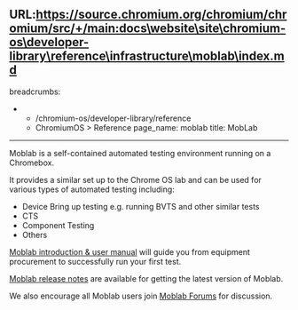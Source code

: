 URL:https://source.chromium.org/chromium/chromium/src/+/main:docs\website\site\chromium-os\developer-library\reference\infrastructure\moblab\index.md
---
breadcrumbs:
- - /chromium-os/developer-library/reference
  - ChromiumOS > Reference
page_name: moblab
title: MobLab
---

Moblab is a self-contained automated testing environment running on a Chromebox.

It provides a similar set up to the Chrome OS lab and can be used for various
types of automated testing including:

*   Device Bring up testing e.g. running BVTS and other similar tests
*   CTS
*   Component Testing
*   Others

[Moblab introduction & user
manual](https://docs.google.com/document/d/e/2PACX-1vQKDTDTQFKjNxJatFkFUSjCPdVzgry9vkLLvxL8vwqasrKMP2KReEMZ3iva9GX8EzQYo-kANnzPlFG_/pub)
will guide you from equipment procurement to successfully run your first test.

[Moblab release notes](/chromium-os/developer-library/reference/infrastructure/moblab/releasenotes) are available
for getting the latest version of Moblab.

We also encourage all Moblab users join [Moblab
Forums](https://groups.google.com/u/2/a/chromium.org/g/moblab-discuss) for
discussion.
